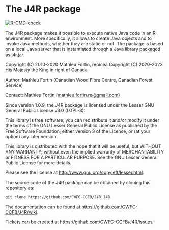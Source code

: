 The J4R package
===============

<!-- badges: start -->
[![R-CMD-check](https://github.com/CWFC-CCFB/J4R/actions/workflows/R-CMD-check.yaml/badge.svg)](https://github.com/CWFC-CCFB/J4R/actions/workflows/R-CMD-check.yaml)
<!-- badges: end -->

The J4R package makes it possible to execute native Java code in an R environment.
More specifically, it allows to create Java objects and to invoke Java methods,
whether they are static or not. The package is based on a local Java server that
is instantiated through a Java library packaged as j4r.jar. 

Copyright (C) 2010-2020 Mathieu Fortin, repicea
Copyright (C) 2020-2023 His Majesty the King in right of Canada 

Author: Mathieu Fortin (Canadian Wood Fibre Centre, Canadian Forest Service)

Contact: Mathieu Fortin (mathieu.fortin.re@gmail.com)

Since version 1.0.9, the J4R package is licensed under the Lesser GNU General Public License v3.0 (LGPL-3):

This library is free software; you can redistribute it and/or
modify it under the terms of the GNU Lesser General Public
License as published by the Free Software Foundation; either
version 3 of the License, or (at your option) any later version.

This library is distributed with the hope that it will be useful,
but WITHOUT ANY WARRANTY; without even the implied
warranty of MERCHANTABILITY or FITNESS FOR A
PARTICULAR PURPOSE. See the GNU Lesser General Public
License for more details.

Please see the license at http://www.gnu.org/copyleft/lesser.html.

The source code of the J4R package can be obtained by cloning this repository as:

    git clone https://github.com/CWFC-CCFB/J4R J4R

The documentation can be found at https://github.com/CWFC-CCFB/J4R/wiki.

Tickets can be created at https://github.com/CWFC-CCFB/J4R/issues.

